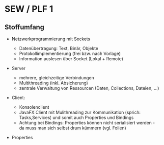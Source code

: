 # SEW / PLF 1

## Stoffumfang

- Netzwerkprogrammierung mit Sockets
  - Datenübertragung: Text, Binär, Objekte
  - Protokollimplementierung (frei bzw. nach Vorlage)
  - Information auslesen über Socket (Lokal + Remote)

- Server
  - mehrere, gleichzeitige Verbindungen
  - Multithreading (inkl. Absicherung)
  - zentrale Verwaltung von Ressourcen (Daten, Collections, Dateien, ...)

- Client:
  - Konsolenclient
  - JavaFX Client mit Mulithreading zur Kommunikation (sprich: Tasks,Services) und somit auch Properties und Bindings
  - Achtung bei Bindings: Properties können nicht serialisiert werden - da muss man sich selbst drum kümmern (vgl. Folien)

- Properties

